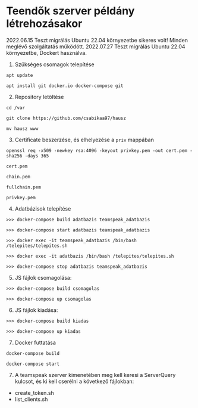 # Teendők szerver példány létrehozásakor

2022.06.15 Teszt migrálás Ubuntu 22.04 környezetbe sikeres volt! Minden meglévő szolgáltatás működött.
2022.07.27 Teszt migrálás Ubuntu 22.04 környezetbe, Dockert használva. 

1.  Szükséges csomagok telepítése

```
apt update

apt install git docker.io docker-compose git
```

2.  Repository letöltése

```
cd /var

git clone https://github.com/csabikaa97/hausz

mv hausz www
```

3. Certificate beszerzése, és elhelyezése a ```priv``` mappában

```
openssl req -x509 -newkey rsa:4096 -keyout privkey.pem -out cert.pem -sha256 -days 365

cert.pem

chain.pem

fullchain.pem

privkey.pem
```

4.  Adatbázisok telepítése

```
>>> docker-compose build adatbazis teamspeak_adatbazis

>>> docker-compose start adatbazis teamspeak_adatbazis

>>> docker exec -it teamspeak_adatbazis /bin/bash /telepites/telepites.sh

>>> docker exec -it adatbazis /bin/bash /telepites/telepites.sh

>>> docker-compose stop adatbazis teamspeak_adatbazis
```

5. JS fájlok csomagolása: 
```
>>> docker-compose build csomagolas

>>> docker-compose up csomagolas
```

6. JS fájlok kiadása: 
```
>>> docker-compose build kiadas

>>> docker-compose up kiadas
```

7. Docker futtatása

```
docker-compose build

docker-compose start
```

7. A teamspeak szerver kimenetében meg kell keresi a ServerQuery kulcsot, és ki kell cserélni a következő fájlokban:

- create_token.sh
- list_clients.sh